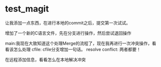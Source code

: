 # test_magit

让我添加一点东西，在进行本地的commit之后，提交第一次试试。

增加了一个新的C语言文件，先在分支进行操作，然后尝试退回操作


main:我现在大致知道这个处理Merge的流程了，现在我再进行一次冲突操作，看看该怎么处理
cfile: cfile分支增加一句话。
resolve conflict: 两者都要！

在远程添加信息，看看怎么在本地解决冲突
